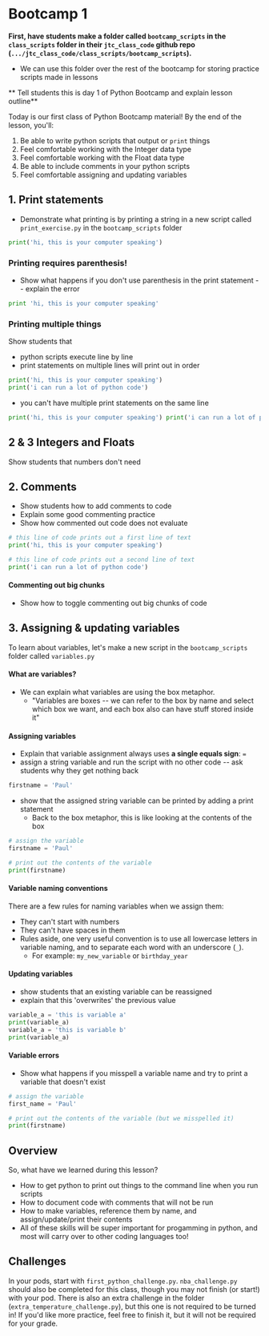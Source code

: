 # Bootcamp 1

**First, have students make a folder called `bootcamp_scripts` in the `class_scripts` folder in their `jtc_class_code` github repo (`.../jtc_class_code/class_scripts/bootcamp_scripts`).**

-   We can use this folder over the rest of the bootcamp for storing practice scripts made in lessons

** Tell students this is day 1 of Python Bootcamp and explain lesson outline**

Today is our first class of Python Bootcamp material! By the end of the lesson, you'll:

1. Be able to write python scripts that output or `print` things
2. Feel comfortable working with the Integer data type
3. Feel comfortable working with the Float data type
4. Be able to include comments in your python scripts
5. Feel comfortable assigning and updating variables

## 1. Print statements

-   Demonstrate what printing is by printing a string in a new script called `print_exercise.py` in the `bootcamp_scripts` folder

```python
print('hi, this is your computer speaking')
```

### Printing requires parenthesis!

-   Show what happens if you don't use parenthesis in the print statement -- explain the error

```python
print 'hi, this is your computer speaking'
```

### Printing multiple things

Show students that

-   python scripts execute line by line
-   print statements on multiple lines will print out in order

```python
print('hi, this is your computer speaking')
print('i can run a lot of python code')
```

-   you can't have multiple print statements on the same line

```python
print('hi, this is your computer speaking') print('i can run a lot of python code')
```

## 2 & 3 Integers and Floats

Show students that numbers don't need

## 2. Comments

-   Show students how to add comments to code
-   Explain some good commenting practice
-   Show how commented out code does not evaluate

```python
# this line of code prints out a first line of text
print('hi, this is your computer speaking')

# this line of code prints out a second line of text
print('i can run a lot of python code')
```

#### Commenting out big chunks

-   Show how to toggle commenting out big chunks of code

## 3. Assigning & updating variables

To learn about variables, let's make a new script in the `bootcamp_scripts` folder called `variables.py`

#### What are variables?

-   We can explain what variables are using the box metaphor.
    -   "Variables are boxes -- we can refer to the box by name and select which box we want, and each box also can have stuff stored inside it"

#### Assigning variables

-   Explain that variable assignment always uses **a single equals sign**: `=`
-   assign a string variable and run the script with no other code -- ask students why they get nothing back

```python
firstname = 'Paul'
```

-   show that the assigned string variable can be printed by adding a print statement
    -   Back to the box metaphor, this is like looking at the contents of the box

```python
# assign the variable
firstname = 'Paul'

# print out the contents of the variable
print(firstname)
```

#### Variable naming conventions

There are a few rules for naming variables when we assign them:

-   They can't start with numbers
-   They can't have spaces in them
-   Rules aside, one very useful convention is to use all lowercase letters in variable naming, and to separate each word with an underscore (`_`).
    -   For example: `my_new_variable` or `birthday_year`

#### Updating variables

-   show students that an existing variable can be reassigned
-   explain that this 'overwrites' the previous value

```python
variable_a = 'this is variable a'
print(variable_a)
variable_a = 'this is variable b'
print(variable_a)
```

#### Variable errors

-   Show what happens if you misspell a variable name and try to print a variable that doesn't exist

```python
# assign the variable
first_name = 'Paul'

# print out the contents of the variable (but we misspelled it)
print(firstname)
```

## Overview

So, what have we learned during this lesson?

-   How to get python to print out things to the command line when you run scripts
-   How to document code with comments that will not be run
-   How to make variables, reference them by name, and assign/update/print their contents
-   All of these skills will be super important for progamming in python, and most will carry over to other coding languages too!


## Challenges

In your pods, start with `first_python_challenge.py`. `nba_challenge.py` should also be completed for this class, though you may not finish (or start!) with your pod. There is also an extra challenge in the folder (`extra_temperature_challenge.py`), but this one is not required to be turned in! If you'd like more practice, feel free to finish it, but it will not be required for your grade.
